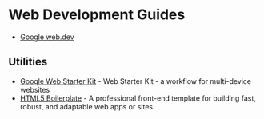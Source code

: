# Web Development Guides

- [Google web.dev](https://web.dev/)

## Utilities

- [Google Web Starter Kit](https://github.com/google/web-starter-kit) - Web Starter Kit - a workflow for multi-device websites
- [HTML5 Boilerplate](https://github.com/h5bp/html5-boilerplate) - A professional front-end template for building fast, robust, and adaptable web apps or sites.